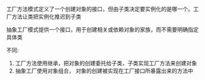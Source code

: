 工厂方法模式定义了一个创建对象的接口，但由子类决定要实例化的是哪一个。工厂方法让类把实例化推迟到子类

抽象工厂模式提供一个接口，用于创建相关或依赖对象的家族，而不需要明确指定具体类


不同:
1. 工厂方法使用继承，把对象的创建委托给子类，子类实现工厂方法来创建对象
2. 抽象工厂使用对象组合， 对象的创建被实现在工厂接口所暴露出来的方法中